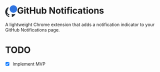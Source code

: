 # <img src="icon128.png" width="38" align="left" /> GitHub Notifications

A lightweight Chrome extension that adds a notification indicator to your
GitHub Notifications page.

# TODO

+ [x] Implement MVP
